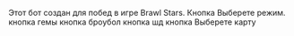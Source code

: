 Этот бот создан для побед в игре Brawl Stars.
Кнопка Выберете режим.
кнопка гемы
кнопка броубол
кнопка шд
кнопка Выберете карту
